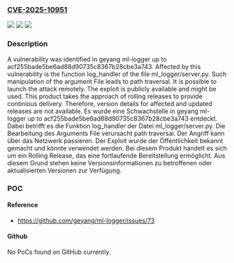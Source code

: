 ### [CVE-2025-10951](https://cve.mitre.org/cgi-bin/cvename.cgi?name=CVE-2025-10951)
![](https://img.shields.io/static/v1?label=Product&message=ml-logger&color=blue)
![](https://img.shields.io/static/v1?label=Version&message=acf255bade5be6ad88d90735c8367b28cbe3a743%20&color=brightgreen)
![](https://img.shields.io/static/v1?label=Vulnerability&message=Path%20Traversal&color=brightgreen)

### Description

A vulnerability was identified in geyang ml-logger up to acf255bade5be6ad88d90735c8367b28cbe3a743. Affected by this vulnerability is the function log_handler of the file ml_logger/server.py. Such manipulation of the argument File leads to path traversal. It is possible to launch the attack remotely. The exploit is publicly available and might be used. This product takes the approach of rolling releases to provide continious delivery. Therefore, version details for affected and updated releases are not available.
Es wurde eine Schwachstelle in geyang ml-logger up to acf255bade5be6ad88d90735c8367b28cbe3a743 entdeckt. Dabei betrifft es die Funktion log_handler der Datei ml_logger/server.py. Die Bearbeitung des Arguments File verursacht path traversal. Der Angriff kann über das Netzwerk passieren. Der Exploit wurde der Öffentlichkeit bekannt gemacht und könnte verwendet werden. Bei diesem Produkt handelt es sich um ein Rolling Release, das eine fortlaufende Bereitstellung ermöglicht. Aus diesem Grund stehen keine Versionsinformationen zu betroffenen oder aktualisierten Versionen zur Verfügung.

### POC

#### Reference
- https://github.com/geyang/ml-logger/issues/73

#### Github
No PoCs found on GitHub currently.

